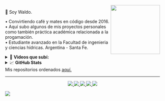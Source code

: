 <a title="">
  <img align="right" width="160" height="160" src="https://raw.githubusercontent.com/CodigoWaldo/CodigoWaldo/refs/heads/main/ilustracion.webp">
</a>

👋 Soy Waldo.

• Convirtiendo café y mates en código desde 2016. <br/>
• Aquí subo algunos de mis proyectos personales como también práctica académica relacionada a la progamación.   <br/>
• Estudiante avanzado en la Facultad de ingenieria y ciencias hídricas. Argentina - Santa Fe.

<!-- YOUTUBE VIDEOS -->
<details>
  <summary>🎥 <strong>Videos que subí:</strong></summary> <br />  
         <a href="https://www.youtube.com/playlist?list=PLiPraAn9feYyVckTARb40x89s492QVq-Z"> Crea una app con C++ & wxFormBuilder </a>
</details>

<!-- GITHUB STATS -->
<details>
  <summary>📈 <strong>GitHub Stats</strong></summary> <br />
  <a href="#"><img height="150px" width="auto" src="https://github-readme-stats.vercel.app/api?username=CodigoWaldo&show_icons=true&hide=contribs" /></a> &nbsp;
  <a href="#"><img height="150px" width="auto" src="https://github-readme-stats.vercel.app/api/top-langs/?username=CodigoWaldo&layout=compact&hide=objective-c,cmake,c&langs_count=7" /></a>  
</details>
Mis repositorios ordenados <a href="https://github.com/CodigoWaldo?tab=stars">aquí.</a>

---

<!-- Links -->
<p align="center">
  <a href="https://waltervoegeli.com.ar/">
    <img src="https://img.shields.io/static/v1?label=SitioWeb&message=Ver&color=6E46AE&style=flat&logo=htmx&logoColor=9f63ff" />
  </a>
  <a href="https://www.linkedin.com/in/waltervoegeli/">    
    <img src="https://img.shields.io/static/v1?label=LinkedIn&message=Ver&color=0e76a8&style=flat&logo=Linkedin&logoColor=FF0000" />
  </a>
  <a href="https://www.youtube.com/@CodigoWaldo">
    <img src="https://img.shields.io/static/v1?label=YouTube&message=Ver&color=FF0000&style=flat&logo=youtube&logoColor=FF0000" />
  </a>
  <a href="https://sourceforge.net/u/waldovoe/profile">
    <img src="https://img.shields.io/static/v1?label=SourceForge&message=Ver&color=ff6600&style=flat&logo=sourceforge&logoColor=ff660" />
  </a>  
   <a href="https://waldovoe.itch.io/">
    <img src="https://img.shields.io/static/v1?label=Itchio&message=Ver&color=fe2448&style=flat&logo=Itch.io&logoColor=fe2448" />
  </a>
</p>

 [![](https://visitcount.itsvg.in/api?id=waldo&label=ProfileViews&color=12&icon=0&pretty=true)](https://visitcount.itsvg.in)  
